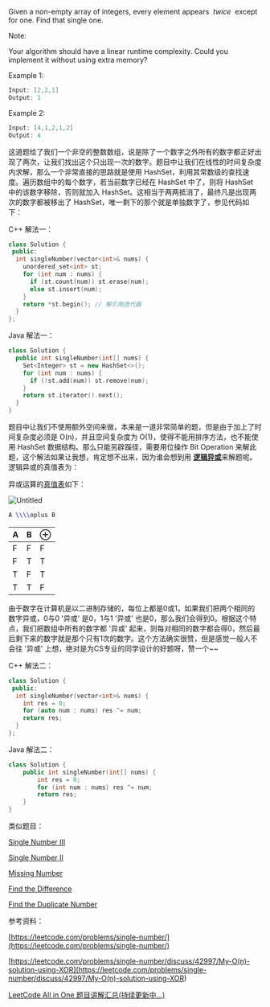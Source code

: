 Given a non-empty array of integers, every element appears  _twice_  except for one. Find that single one.

Note:

Your algorithm should have a linear runtime complexity. Could you implement it without using extra memory?

Example 1:

```cpp
Input: [2,2,1]
Output: 1
```

Example 2:

```cpp
Input: [4,1,2,1,2]
Output: 4
```

这道题给了我们一个非空的整数数组，说是除了一个数字之外所有的数字都正好出现了两次，让我们找出这个只出现一次的数字。题目中让我们在线性的时间复杂度内求解，那么一个非常直接的思路就是使用 HashSet，利用其常数级的查找速度。遍历数组中的每个数字，若当前数字已经在 HashSet 中了，则将 HashSet 中的该数字移除，否则就加入 HashSet。这相当于两两抵消了，最终凡是出现两次的数字都被移出了 HashSet，唯一剩下的那个就是单独数字了，参见代码如下：

C++ 解法一：

```cpp
class Solution {
 public:
  int singleNumber(vector<int>& nums) {
    unordered_set<int> st;
    for (int num : nums) {
      if (st.count(num)) st.erase(num);
      else st.insert(num);
    }
    return *st.begin(); // 解引用迭代器
  }
};
```

Java 解法一：

```cpp
class Solution {
  public int singleNumber(int[] nums) {
    Set<Integer> st = new HashSet<>();
    for (int num : nums) {
      if (!st.add(num)) st.remove(num);
    }
    return st.iterator().next();
  }
}
```

题目中让我们不使用额外空间来做，本来是一道非常简单的题，但是由于加上了时间复杂度必须是 O(n)，并且空间复杂度为 O(1)，使得不能用排序方法，也不能使用 HashSet 数据结构。那么只能另辟蹊径，需要用位操作 Bit Operation 来解此题，这个解法如果让我想，肯定想不出来，因为谁会想到用 [**逻辑异或**](http://zh.wikipedia.org/wiki/%E9%80%BB%E8%BE%91%E5%BC%82%E6%88%96)来解题呢。逻辑异或的真值表为：

异或运算的[真值表](http://zh.wikipedia.org/wiki/%E7%9C%9F%E5%80%BC%E8%A1%A8)如下：

![Untitled](https://prod-files-secure.s3.us-west-2.amazonaws.com/bfd53194-dc1b-48fe-b468-4b8f0627c3d5/204fbe43-5711-491c-bfee-72ed29b717d7/Untitled.png)

```latex
A \\\\oplus B
```

|A|B|⊕|
|---|---|---|
|F|F|F|
|F|T|T|
|T|F|T|
|T|T|F|

由于数字在计算机是以二进制存储的，每位上都是0或1，如果我们把两个相同的数字异或，0与0 '异或' 是0，1与1 '异或' 也是0，那么我们会得到0。根据这个特点，我们把数组中所有的数字都 '异或' 起来，则每对相同的数字都会得0，然后最后剩下来的数字就是那个只有1次的数字。这个方法确实很赞，但是感觉一般人不会往 '异或' 上想，绝对是为CS专业的同学设计的好题呀，赞一个~~

C++ 解法二：

```cpp
class Solution {
 public:
  int singleNumber(vector<int>& nums) {
    int res = 0;
    for (auto num : nums) res ^= num;
    return res;
  }
};
```

Java 解法二：

```cpp
class Solution {
    public int singleNumber(int[] nums) {
        int res = 0;
        for (int num : nums) res ^= num;
        return res;
    }
}
```

类似题目：

[Single Number III](http://www.cnblogs.com/grandyang/p/4741122.html)

[Single Number II](http://www.cnblogs.com/grandyang/p/4263927.html)

[Missing Number](http://www.cnblogs.com/grandyang/p/4756677.html)

[Find the Difference](http://www.cnblogs.com/grandyang/p/5816418.html)

[Find the Duplicate Number](http://www.cnblogs.com/grandyang/p/4843654.html)

参考资料：

[https://leetcode.com/problems/single-number/](https://leetcode.com/problems/single-number/)

[](<https://leetcode.com/problems/single-number/discuss/42997/My-O(n)-solution-using-XOR>)[https://leetcode.com/problems/single-number/discuss/42997/My-O(n)-solution-using-XOR](<https://leetcode.com/problems/single-number/discuss/42997/My-O(n)-solution-using-XOR>)

[LeetCode All in One 题目讲解汇总(持续更新中...)](http://www.cnblogs.com/grandyang/p/4606334.html)
